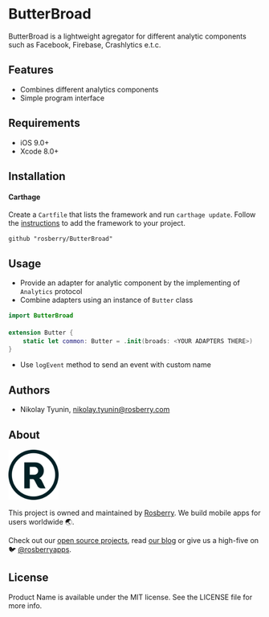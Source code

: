 # ButterBroad

ButterBroad is a lightweight agregator for different analytic components such as Facebook, Firebase, Crashlytics e.t.c.

## Features
- Combines different analytics components
- Simple program interface

## Requirements

- iOS 9.0+
- Xcode 8.0+

## Installation

#### Carthage
Create a `Cartfile` that lists the framework and run `carthage update`. Follow the [instructions](https://github.com/Carthage/Carthage#adding-frameworks-to-an-application) to add the framework to your project.

```
github "rosberry/ButterBroad"
```

## Usage
- Provide an adapter for analytic component by the implementing of  `Analytics` protocol
- Combine adapters using an instance of  `Butter`  class
```swift
import ButterBroad

extension Butter {
    static let common: Butter = .init(broads: <YOUR ADAPTERS THERE>)
}
```
- Use `logEvent` method to send an event with custom name  

## Authors

* Nikolay Tyunin, nikolay.tyunin@rosberry.com

## About

<img src="https://github.com/rosberry/Foundation/blob/master/Assets/full_logo.png?raw=true" height="100" />

This project is owned and maintained by [Rosberry](http://rosberry.com). We build mobile apps for users worldwide 🌏.

Check out our [open source projects](https://github.com/rosberry), read [our blog](https://medium.com/@Rosberry) or give us a high-five on 🐦 [@rosberryapps](http://twitter.com/RosberryApps).

## License

Product Name is available under the MIT license. See the LICENSE file for more info.
